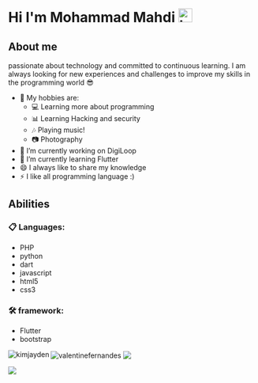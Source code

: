 # Hi I'm Mohammad Mahdi <img src="https://user-images.githubusercontent.com/1303154/88677602-1635ba80-d120-11ea-84d8-d263ba5fc3c0.gif" width="28px" height="28px" alt="hi">

## About me

passionate about technology and committed to continuous learning. I am always looking for new experiences and challenges to improve my skills in the programming world 😎
- 🎸 My hobbies are:
  - 💻 Learning more about programming
  - 📊 Learning Hacking and security
  - 🎶 Playing music!
  - 📷 Photography
- 🔭 I’m currently working on DigiLoop
- 🌱 I’m currently learning Flutter
- 😄 I always like to share my knowledge
- ⚡ I like all programming language :)

## Abilities

### 📋 Languages:
- PHP
- python
- dart
- javascript
- html5
- css3

### 🛠️ framework:
- Flutter
- bootstrap

<img align="center" src="https://github-readme-streak-stats.herokuapp.com/?user=MMETehrani&" alt="valentinefernandes" />
<img align="left" src="https://github-readme-stats.vercel.app/api/top-langs?username=MMETehrani&show_icons=true&locale=en&layout=compact" alt="kimjayden" />
<img align="center" src="https://github-readme-stats.vercel.app/api?username=MMETehrani&show_icons=true&count_private=true&include_all_commits=true" />

<a href="https://www.coffeebede.com/mmetehrani"><img class="img-fluid" src="https://coffeebede.ir/DashboardTemplateV2/app-assets/images/banner/default-yellow.svg" /></a>
